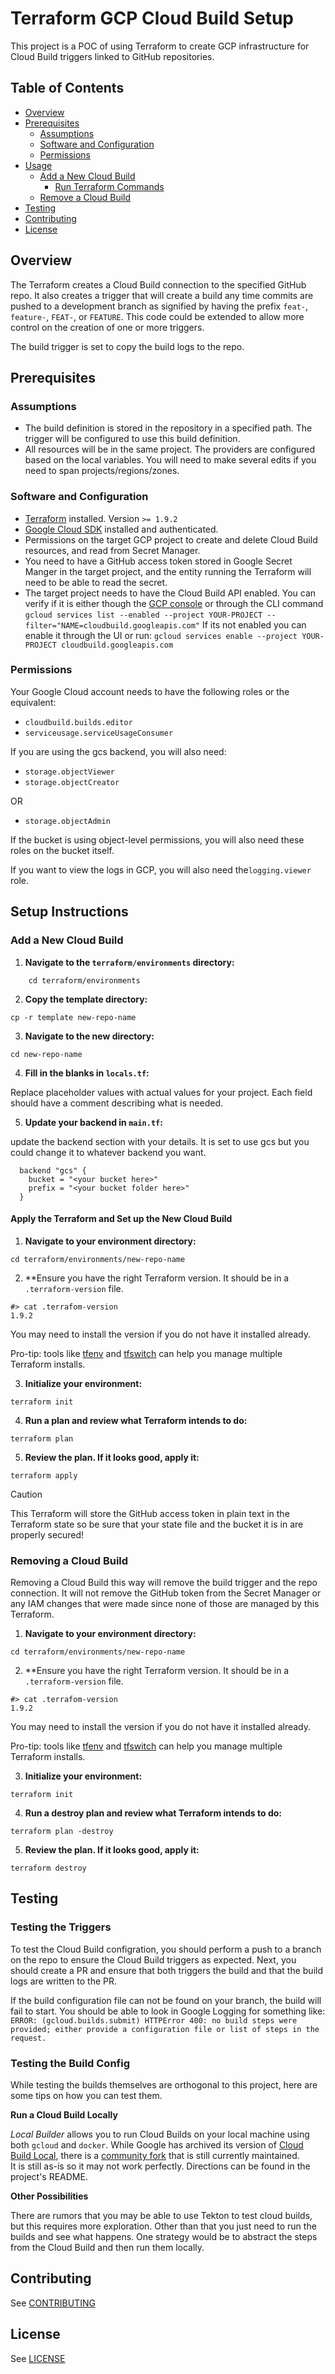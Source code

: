 # Terraform GCP Cloud Build Setup

This project is a POC of using Terraform to create GCP infrastructure for Cloud Build triggers linked to GitHub
repositories.

## Table of Contents

- [Overview](#Overview)
- [Prerequisites](#prerequisites)
  - [Assumptions](#Assumptions)
  - [Software and Configuration](#software-and-configuration)
  - [Permissions](#permissions)
- [Usage](#usage)
  - [Add a New Cloud Build](#add-a-new-cloud-build)
    - [Run Terraform Commands](#apply-the-terraform-and-set-up-the-new-cloud-build)
  - [Remove a Cloud Build](#remove-a-cloud-build)
- [Testing](#testing)
- [Contributing](#contributing)
- [License](#license)

## Overview
The Terraform creates a Cloud Build connection to the specified GitHub repo.  It also creates a 
trigger that will create a build any time commits are pushed to a development branch as signified
by having the prefix `feat-`, `feature-`, `FEAT-`, or `FEATURE`.  This code could be extended 
to allow more control on the creation of one or more triggers.

The build trigger is set to copy the build logs to the repo.
## Prerequisites

### Assumptions
- The build definition is stored in the repository in a specified path.  The trigger
will be configured to use this build definition.
- All resources will be in the same project. The providers are configured 
based on the local variables.  You will need to make several edits if you need to span projects/regions/zones.

### Software and Configuration
- [Terraform](https://www.terraform.io/downloads.html) installed. Version `>= 1.9.2`
- [Google Cloud SDK](https://cloud.google.com/sdk/docs/install) installed and authenticated.
- Permissions on the target GCP project to create and delete Cloud Build resources, and read from Secret Manager.
- You need to have a GitHub access token stored in Google Secret Manger in the target project, and the entity running
the Terraform will need to be able to read the secret.
- The target project needs to have the Cloud Build API enabled. You can verify if it is either though the [GCP console](console.cloud.google.com/cloud-build)
or through the CLI command `gcloud services list --enabled --project YOUR-PROJECT --filter="NAME=cloudbuild.googleapis.com"`
If its not enabled you can enable it through the UI or run:
 `gcloud services enable --project YOUR-PROJECT cloudbuild.googleapis.com`
 
### Permissions
Your Google Cloud account needs to have the following roles or the equivalent:
- `cloudbuild.builds.editor`
- `serviceusage.serviceUsageConsumer`

If you are using the gcs backend, you will also need:
 - `storage.objectViewer`
 - `storage.objectCreator` 

OR
 - `storage.objectAdmin`

If the bucket is using object-level permissions, you will also need these roles on the bucket itself.


If you want to view the logs in GCP, you will also need the`logging.viewer` role.

## Setup Instructions

### Add a New Cloud Build

1. **Navigate to the `terraform/environments` directory:**

```shell
    cd terraform/environments
```

2. **Copy the template directory:**
 ```shell
cp -r template new-repo-name
```

3. **Navigate to the new directory:**
```shell
cd new-repo-name
```

4. **Fill in the blanks in `locals.tf`:**

Replace placeholder values with actual values for your project. Each field should have a comment describing what is
needed.

5. **Update your backend in `main.tf`:**

update the backend section with your details. It is set to use gcs but you could change it to whatever backend you want.

```shell
  backend "gcs" {
    bucket = "<your bucket here>"
    prefix = "<your bucket folder here>"
  }
```

#### Apply the Terraform and Set up the New Cloud Build
1. **Navigate to your environment directory:**
```shell
cd terraform/environments/new-repo-name
```

2. **Ensure you have the right Terraform version. It should be in a `.terraform-version` file.
```shell
#> cat .terrafom-version
1.9.2
```
You may need to install the version if you do not have it installed already.

Pro-tip: tools like [tfenv](https://github.com/tfutils/tfenv) and [tfswitch](https://github.com/warrensbox/terraform-switcher)
can help you manage multiple Terraform installs.

3. **Initialize your environment:**
```shell
terraform init
```

4. **Run a plan and review what Terraform intends to do:**
```shell
terraform plan
```

5. **Review the plan. If it looks good, apply it:**
```shell
terraform apply
```

> [!CAUTION]
> This Terraform will store the GitHub access token in plain text in the Terraform state so be sure that
your state file and the bucket it is in are properly secured!

### Removing a Cloud Build
Removing a Cloud Build this way will remove the build trigger and the repo connection.
It will not remove the GitHub token from the Secret Manager or any IAM changes that were made since none of those
are managed by this Terraform.

1. **Navigate to your environment directory:**
```shell
cd terraform/environments/new-repo-name
```

2. **Ensure you have the right Terraform version. It should be in a `.terraform-version` file.
```shell
#> cat .terrafom-version
1.9.2
```
You may need to install the version if you do not have it installed already.

Pro-tip: tools like [tfenv](https://github.com/tfutils/tfenv) and [tfswitch](https://github.com/warrensbox/terraform-switcher)
can help you manage multiple Terraform installs.

3. **Initialize your environment:**
```shell
terraform init
```

4. **Run a destroy plan and review what Terraform intends to do:**
```shell
terraform plan -destroy
```

5. **Review the plan. If it looks good, apply it:**
```shell
terraform destroy
```

## Testing

### Testing the Triggers
To test the Cloud Build configration, you should perform a push to a branch on the repo to ensure the Cloud Build
triggers as expected.  Next, you should create a PR and ensure that both triggers the build and that the build logs
are written to the PR.

If the build configuration file can not be found on your branch, the build will fail to start.  You should be able to look
in Google Logging for something like:  
`ERROR: (gcloud.builds.submit) HTTPError 400: no build steps were provided; either provide a configuration file or list of steps in the request.`

### Testing the Build Config
While testing the builds themselves are orthogonal to this project, here are some tips on how you can test them.

**Run a Cloud Build Locally**

*Local Builder* allows you to run Cloud Builds on your local machine using both `gcloud` and `docker`.
While Google has archived its version of [Cloud Build Local](https://github.com/GoogleCloudPlatform/cloud-build-local),
there is a [community fork](https://github.com/chriseaton/cloud-build-local) that is still currently maintained.  
It is still as-is so it may not work perfectly. Directions can be found in the project's README.

**Other Possibilities**

There are rumors that you may be able to use Tekton to test cloud builds, but this requires more exploration.
Other than that you just need to run the builds and see what happens.
One strategy would be to abstract the steps from the Cloud Build and then run them locally.

## Contributing
See [CONTRIBUTING](CONTRIBUTING.md)

## License
See [LICENSE](LICENSE)
